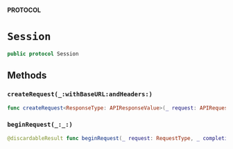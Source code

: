 **PROTOCOL**

# `Session`

```swift
public protocol Session
```

## Methods
### `createRequest(_:withBaseURL:andHeaders:)`

```swift
func createRequest<ResponseType: APIResponseValue>(_ request: APIRequest<ResponseType>, withBaseURL baseURL: URL, andHeaders headers: [String: String]) throws -> RequestType
```

### `beginRequest(_:_:)`

```swift
@discardableResult func beginRequest(_ request: RequestType, _ completion: @escaping ((APIResult<Response>) -> Void)) -> Task
```
